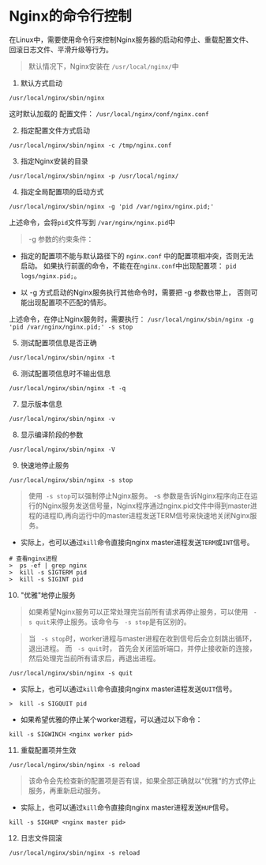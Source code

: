 # Nginx的命令行控制

在Linux中，需要使用命令行来控制Nginx服务器的启动和停止、重载配置文件、回滚日志文件、平滑升级等行为。
> 默认情况下，Nginx安装在 `/usr/local/nginx/`中

1. 默认方式启动

`/usr/local/nginx/sbin/nginx`

这时默认加载的 配置文件： `/usr/local/nginx/conf/nginx.conf`

2. 指定配置文件方式启动

`/usr/local/nginx/sbin/nginx -c /tmp/nginx.conf`

3. 指定Nginx安装的目录

`/usr/local/nginx/sbin/nginx -p /usr/local/nginx/`

4. 指定全局配置项的启动方式

`/usr/local/nginx/sbin/nginx -g 'pid /var/nginx/nginx.pid;'`

上述命令，会将`pid`文件写到 `/var/nginx/nginx.pid`中

> -g 参数的约束条件：
* 指定的配置项不能与默认路径下的 `nginx.conf` 中的配置项相冲突，否则无法启动。 如果执行前面的命令，不能在在`nginx.conf`中出现配置项： `pid logs/nginx.pid;`。

* 以 -g 方式启动的Nginx服务执行其他命令时，需要把 -g 参数也带上， 否则可能出现配置项不匹配的情形。

上述命令，在停止Nginx服务时，需要执行：
`/usr/local/nginx/sbin/nginx -g 'pid /var/nginx/nginx.pid;' -s stop`

5. 测试配置项信息是否正确

`/usr/local/nginx/sbin/nginx -t`

6. 测试配置项信息时不输出信息

`/usr/local/nginx/sbin/nginx -t -q`

7. 显示版本信息

`/usr/local/nginx/sbin/nginx -v`

8. 显示编译阶段的参数

`/usr/local/nginx/sbin/nginx -V`

9. 快速地停止服务

`/usr/local/nginx/sbin/nginx -s stop`

> 使用` -s stop`可以强制停止Nginx服务。 -s 参数是告诉Nginx程序向正在运行的Nginx服务发送信号量，Nginx程序通过nginx.pid文件中得到master进程的进程ID,再向运行中的master进程发送TERM信号来快速地关闭Nginx服务。

* 实际上，也可以通过`kill`命令直接向nginx master进程发送`TERM`或`INT`信号。
```
# 查看nginx进程
>  ps -ef | grep nginx
>  kill -s SIGTERM pid
>  kill -s SIGINT pid
```
10. "优雅"地停止服务
> 如果希望Nginx服务可以正常处理完当前所有请求再停止服务，可以使用 ` -s quit`来停止服务。该命令与 ` -s stop`是有区别的。


> 当 ` -s stop`时，worker进程与master进程在收到信号后会立刻跳出循环，退出进程。 而 ` -s quit`时， 首先会关闭监听端口，并停止接收新的连接，然后处理完当前所有请求后，再退出进程。



`/usr/local/nginx/sbin/nginx -s quit`


* 实际上，也可以通过`kill`命令直接向nginx master进程发送`QUIT`信号。
```
>  kill -s SIGQUIT pid
```

* 如果希望优雅的停止某个worker进程，可以通过以下命令：

`kill -s SIGWINCH <nginx worker pid>`



11. 重载配置项并生效

`/usr/local/nginx/sbin/nginx -s reload`

> 该命令会先检查新的配置项是否有误，如果全部正确就以“优雅“的方式停止服务，再重新启动服务。
* 实际上，也可以通过`kill`命令直接向nginx master进程发送`HUP`信号。
```
kill -s SIGHUP <nginx master pid>
```

12. 日志文件回滚

`/usr/local/nginx/sbin/nginx -s reload`

